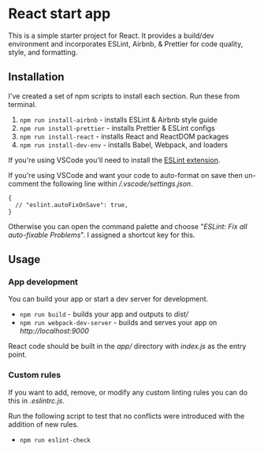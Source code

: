 # React start app

This is a simple starter project for React. It provides a build/dev environment and incorporates ESLint, Airbnb, & Prettier for code quality, style, and formatting.

## Installation

I've created a set of npm scripts to install each section. Run these from terminal.

1. `npm run install-airbnb` - installs ESLint & Airbnb style guide
2. `npm run install-prettier` - installs Prettier & ESLint configs
3. `npm run install-react` - installs React and ReactDOM packages
4. `npm run install-dev-env` - installs Babel, Webpack, and loaders

<!-- ## Configuration -->

If you're using VSCode you'll need to install the [ESLint extension](https://marketplace.visualstudio.com/items?itemName=dbaeumer.vscode-eslint).

If you're using VSCode and want your code to auto-format on save then un-comment the following line within */.vscode/settings.json*.

```jsonc
{
  // "eslint.autoFixOnSave": true,
}
```

Otherwise you can open the command palette and choose "*ESLint: Fix all auto-fixable Problems*". I assigned a shortcut key for this.

## Usage

### App development
You can build your app or start a dev server for development.

- `npm run build` - builds your app and outputs to *dist/*
- `npm run webpack-dev-server` - builds and serves your app on *http://localhost:9000*

React code should be built in the *app/* directory with *index.js* as the entry point.

### Custom rules

If you want to add, remove, or modify any custom linting rules you can do this in *.eslintrc.js*.

Run the following script to test that no conflicts were introduced with the addition of new rules.

- `npm run eslint-check`